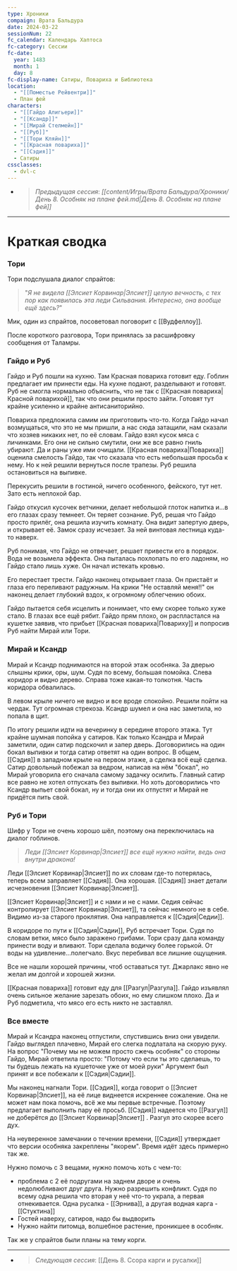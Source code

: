 ```yaml
---
type: Хроники
compaign: Врата Бальдура
date: 2024-03-22
sessionNum: 22
fc_calendar: Календарь Хаптоса
fc-category: Сессии
fc-date:
  year: 1483
  month: 1
  day: 8
fc-display-name: Сатиры, Повариха и Библиотека
location:
  - "[[Поместье Рейвентри]]"
  - План фей
characters:
  - "[[Гайдо Алигьери]]"
  - "[[Ксандр]]"
  - "[[Мирай Стелмейн]]"
  - "[[Руб]]"
  - "[[Тори Кляйн]]"
  - "[[Красная повариха]]"
  - "[[Сэдия]]"
  - Сатиры
cssclasses:
  - dvl-c
---
```


<!-- QueryToSerialize: LIST without ID "> *Предыдущая сессия*: *" + file.link + "*" From "content/Игры/Врата Бальдура/Хроники" WHERE sessionNum < this.sessionNum SORT sessionNum desc Limit 1 -->
<!-- SerializedQuery: LIST without ID "> *Предыдущая сессия*: *" + file.link + "*" From "content/Игры/Врата Бальдура/Хроники" WHERE sessionNum < this.sessionNum SORT sessionNum desc Limit 1 -->
- > *Предыдущая сессия*: *[[content/Игры/Врата Бальдура/Хроники/День 8. Особняк на плане фей.md|День 8. Особняк на плане фей]]*
<!-- SerializedQuery END -->
---

# Краткая сводка

### Тори
Тори подслушала диалог спрайтов:

> "*Я не видела [[Элсиет Корвинар|Элсиет]] целую вечность, с тех пор как появилась эта леди Сильвания. Интересно, она вообще ещё здесь?*"

Мик, один из спрайтов, посоветовал поговорит с [[Вудфеллоу]]. 

После короткого разговора, Тори принялась за расшифровку сообщения от Таламры.


### Гайдо и Руб
Гайдо и Руб пошли на кухню. Там Красная повариха готовит еду. Гоблин предлагает им принести еды. На кухне подают, разделывают и готовят.
Руб не смогла нормально объяснить, что не так с [[Красная повариха|Красной поварихой]], так что они решили просто зайти. Готовят тут крайне усиленно и крайне антисаниторийно. 

Повариха предложила самим им приготовить что-то. Когда Гайдо начал возмущаться, что это не мы пришли, а нас сюда затащили, нам сказали что хозяев никаких нет, по её словам.
Гайдо взял кусок мяса с личинками. Его они не сильно смутили, они же все равно гниль убирают. Да и раны уже ими очищали. 
[[Красная повариха|Повариха]] оценила смелость Гайдо, так что сказала что есть небольшая просьба к нему. Но к ней решили вернуться после трапезы.
Руб решила остановиться на выпивке.

 Перекусить решили в гостиной, ничего особенного, фейского, тут нет. Зато есть неплохой бар. 

Гайдо откусил кусочек ветчинки, делает небольшой глоток напитка и...в его глазах сразу темнеет. Он теряет сознание.
Руб, решая что Гайдо просто прилёг, она решила изучить комнату. 
Она видит запертую дверь, и открывает её. Замок сразу исчезает. За ней винтовая лестница куда-то наверх.

Руб понимая, что Гайдо не отвечает, решает привести его в порядок. Вода не возымела эффекта. Она пыталась похлопать по его ладоням, но Гайдо стало лишь хуже. Он начал истекать кровью.

Его перестает трести. Гайдо наконец открывает глаза. Он пристаёт и глаза его переливают радужным. На крики "Не оставляй меня!!" он наконец делает глубокий вздох, к огромному облегчению обоих.

Гайдо пытается себя исцелить и понимает, что ему скорее только хуже стало. В глазах все ещё рябит. Гайдо прям плохо, он распластался на кушетке заявив, что прибьет [[Красная повариха|Повариху]] и попросив Руб найти Мирай или Тори.

### Мирай и Ксандр
Мирай и Ксандр поднимаются на второй этаж особняка. За дверью слышны крики, оры, шум. Судя по всему, большая помойка. Слева коридор и видно дерево. Справа тоже какая-то толкотня. Часть коридора обвалилась.

В левом крыле ничего не видно и все вроде спокойно. Решили пойти на чердак.
Тут огромная стрекоза. Ксандр шумел и она нас заметила, но попала  в щит. 

По итогу решили идти на вечеринку в середине второго этажа. Тут крайне шумная попойка у сатиров. Как только Ксандра и Мирай заметили, один сатир подскочил и запер дверь. Договорились на один бокал выпивки и тогда сатир ответят на один вопрос. 
В общем, [[Сэдия]] в западном крыле на первом этаже, а сделка всё ещё сделка.
Сатир довольный побежал за ведром, написав на нём "бокал", но Мирай уговорила его сначала самому задачку осилить. Главный сатир все равно не хотел отпускать без выпивки. Но хоть договорились что Ксандр выпьет свой бокал, ну и тогда они их отпустят и Мирай не придётся пить свой.

### Руб и Тори

Шифр у Тори не очень хорошо шёл, поэтому она переключилась на диалог гоблинов.

> *Леди [[Элсиет Корвинар|Элсиет]] все ещё нужно найти, ведь она внутри дракона!*

Леди [[Элсиет Корвинар|Элсиет]] по их словам где-то потерялась, теперь всем заправляет [[Сэдия]]. Она хорошая. [[Сэдия]] знает детали исчезновения [[Элсиет Корвинар|Элсиет]].

[[Элсиет Корвинар|Элсиет]] и с нами и не с нами. Седия сейчас контролирует [[Элсиет Корвинар|Элсиет]], та сейчас немного не в себе. Видимо из-за старого проклятия.
Она направляется к [[Сэдия|Седии]].

В коридоре по пути к [[Сэдия|Сэдии]], Руб встречает Тори. Судя по словам ветки, мясо было заражено грибами. Тори сразу дала команду принести воду и вливают.
Тори сделала водичку более горькой. От воды на удивление...полегчало. Вкус перебивал все лишние ощущения.

Все не нашли хорошей причины, чтоб оставаться тут. Джарлакс явно не желал им долгой и хорошей жизни.

[[Красная повариха]] готовит еду для [[Разгул|Разгула]]. Гайдо изъявлял очень сильное желание зарезать обоих, но ему слишком плохо. Да и Руб подметила, что мясо его есть никто не заставлял.

### Все вместе
Мирай и Ксандра наконец отпустили, спустившись вниз они увидели. Гайдо выглядел плачевно, Мирай его слегка подлатала на скорую руку.
На вопрос "Почему мы не можем просто сжечь особняк" со стороны Гайдо, Мирай ответила просто: "Потому что если ты это сделаешь, то ты будешь лежать на кушеточке уже от моей руки"
Аргумент был принят и все побежали к [[Сэдия|Сэдии]].

Мы наконец нагнали Тори. 
[[Сэдия]], когда говорит о [[Элсиет Корвинар|Элсиет]], на её лице виднеется искреннее сожаление. Она не может нам пока помочь, всё же мы первые встречные. Поэтому предлагает выполнить пару её просьб.
[[Сэдия]] надеется что [[Разгул]] не доберётся до [[Элсиет Корвинар|Элсиет]] . Разгул это скорее всего дух.

На неуверенное замечании о течении времени, [[Сэдия]] утверждает что версии особняка закреплены "якорем". Время идёт здесь примерно так же.

Нужно помочь с 3 вещами, нужно помочь хоть с чем-то:
- проблема с 2 её подругами на заднем дворе и очень недолюбливают друг друга. Нужно разрешить конфликт. Судя по всему одна решила что вторая у неё что-то украла, а первая отнекивается. Одна русалка - [[Эрнива]], а другая водная карга - [[Стуктина]]
- Гостей наверху, сатиров, надо бы выдворить
- Нужно найти питомца, волшебное растение, проникшее в особняк.

Так же у спрайтов были планы на тему корги.


---
<!-- QueryToSerialize: LIST without ID "> *Следующая сессия*: " + file.link From "content/Игры/Врата Бальдура/Хроники" WHERE sessionNum > this.sessionNum SORT sessionNum asc Limit 1 -->
<!-- SerializedQuery: LIST without ID "> *Следующая сессия*: " + file.link From "content/Игры/Врата Бальдура/Хроники" WHERE sessionNum > this.sessionNum SORT sessionNum asc Limit 1 -->
- > *Следующая сессия*: [[День 8. Ссора карги и русалки]]
<!-- SerializedQuery END -->

